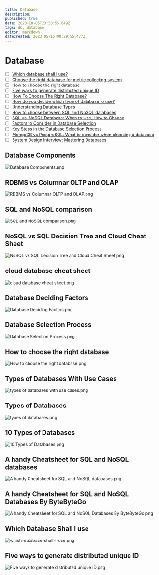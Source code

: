 ```yaml
---
title: Database
description: 
published: true
date: 2023-10-05T23:50:55.649Z
tags: db, database
editor: markdown
dateCreated: 2023-05-15T00:29:55.477Z
---
```


# Database
- [ ] [Which database shall I use?](https://blog.bytebytego.com/p/which-database-shall-i-use?utm_source=profile&utm_medium=reader2)
- [ ] [Choose the right database for metric collecting system](https://blog.bytebytego.com/p/choose-the-right-database-for-metric?utm_source=profile&utm_medium=reader2)
- [ ] [How to choose the right database](https://blog.bytebytego.com/p/ep23-how-to-choose-the-right-database?utm_source=profile&utm_medium=reader2)
- [ ] [Five ways to generate distributed unique ID](https://blog.bytebytego.com/p/ep24-environment-friendly-languages?utm_source=profile&utm_medium=reader2)
- [ ] [How To Choose The Right Database?](https://www.youtube.com/watch?v=kkeFE6iRfMM&t=357s&ab_channel=ByteByteGo&loop=0)
- [ ] [How do you decide which type of database to use?](https://blog.bytebytego.com/p/ep36-types-of-databases-and-use-cases?utm_source=profile&utm_medium=reader2)
- [ ] [Understanding Database Types](https://blog.bytebytego.com/p/understanding-database-types?utm_source=profile&utm_medium=reader2)
- [ ] [How to choose between SQL and NoSQL databases](https://www.red-gate.com/simple-talk/databases/nosql/how-to-choose-between-sql-and-nosql-databases/)
- [ ] [SQL vs. NoSQL Database: When to Use, How to Choose](https://www.ml4devs.com/articles/datastore-choices-sql-vs-nosql-database/)
- [ ] [Factors to Consider in Database Selection](https://blog.bytebytego.com/p/factors-to-consider-in-database-selection?utm_source=profile&utm_medium=reader2)
- [ ] [Key Steps in the Database Selection Process](https://blog.bytebytego.com/p/key-steps-in-the-database-selection?utm_source=profile&utm_medium=reader2)
- [ ] [MongoDB vs PostgreSQL: What to consider when choosing a database](https://learningdaily.dev/mongodb-vs-postgresql-what-to-consider-when-choosing-a-database-2392d110feaa)
- [ ] [System Design Interview: Mastering Databases](https://levelup.gitconnected.com/system-design-interview-mastering-databases-9fb40bb561cd)

## Database Components
![Database Components.png](http://192.168.25.60:8000/files/file_storage/09d2de10.png)

## RDBMS vs Columnar OLTP and OLAP
![RDBMS vs Columnar OLTP and OLAP.png](http://192.168.25.60:8000/files/file_storage/db35c393.png)

## SQL and NoSQL comparison
![SQL and NoSQL comparison.png](http://192.168.25.60:8000/files/file_storage/50ee5b1f.png)

## NoSQL vs SQL Decision Tree and Cloud Cheat Sheet
![NoSQL vs SQL Decision Tree and Cloud Cheat Sheet.png](http://192.168.25.60:8000/files/file_storage/c58cc525.png)

## cloud database cheat sheet
![cloud database cheat sheet.png](http://192.168.25.60:8000/files/file_storage/6d682be8.png)

## Database Deciding Factors
![Database Deciding Factors.png](http://192.168.25.60:8000/files/file_storage/47b61729.png)

## Database Selection Process
![Database Selection Process.png](http://192.168.25.60:8000/files/file_storage/ab218fc0.png)

## How to choose the right database
![How to choose the right database.png](http://192.168.25.60:8000/files/file_storage/fa085e5e.png)

## Types of Databases With Use Cases
![types of databases with use cases.png](http://192.168.25.60:8000/files/file_storage/ac917f62.png)

## Types of Databases
![types of databases.png](http://192.168.25.60:8000/files/file_storage/eec9a7ef.png)

## 10 Types of Databases
![10 Types of Databases.png](http://192.168.25.60:8000/files/file_storage/84ae582c.png)

## A handy Cheatsheet for SQL and NoSQL databases
![A handy Cheatsheet for SQL and NoSQL databases.png](http://192.168.25.60:8000/files/file_storage/74a52d55.png)

## A handy Cheatsheet for SQL and NoSQL Databases By ByteByteGo
![A handy Cheatsheet for SQL and NoSQL Databases By ByteByteGo.png](http://192.168.25.60:8000/files/file_storage/2a50bafb.png)

## Which Database Shall I use
![which-database-shall-i-use.png](http://192.168.25.60:8000/files/file_storage/5f7f7d91.png)

## Five ways to generate distributed unique ID
![Five ways to generate distributed unique ID.png](http://192.168.25.60:8000/files/file_storage/a998b4bd.png)






